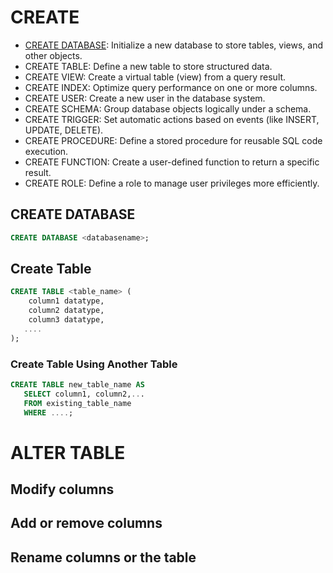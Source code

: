 # CREATE

- [CREATE DATABASE](#create-database): Initialize a new database to store tables, views, and other objects.
- CREATE TABLE: Define a new table to store structured data.
- CREATE VIEW: Create a virtual table (view) from a query result.
- CREATE INDEX: Optimize query performance on one or more columns.
- CREATE USER: Create a new user in the database system.
- CREATE SCHEMA: Group database objects logically under a schema.
- CREATE TRIGGER: Set automatic actions based on events (like INSERT, UPDATE, DELETE).
- CREATE PROCEDURE: Define a stored procedure for reusable SQL code execution.
- CREATE FUNCTION: Create a user-defined function to return a specific result.
- CREATE ROLE: Define a role to manage user privileges more efficiently.

## CREATE DATABASE

```sql
CREATE DATABASE <databasename>;
```

## Create Table

```sql
CREATE TABLE <table_name> (
    column1 datatype,
    column2 datatype,
    column3 datatype,
   ....
);
```

### Create Table Using Another Table

```sql
CREATE TABLE new_table_name AS
   SELECT column1, column2,...
   FROM existing_table_name
   WHERE ....;
```

# ALTER TABLE

## Modify columns

## Add or remove columns

## Rename columns or the table
